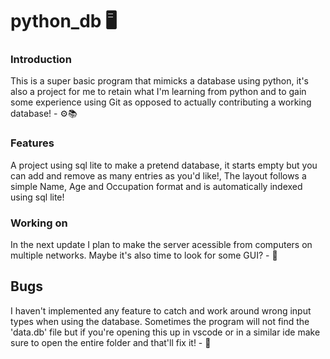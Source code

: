 # python_db 🖥️

### Introduction
This is a super basic program that mimicks a database using python, it's also a project for me to retain what I'm learning from python and to gain some experience using Git as opposed to actually contributing a working database! - ⚙️📚

### Features 
A project using sql lite to make a pretend database, it starts empty but you can add and remove as many entries as you'd like!, The layout follows a simple Name, Age and Occupation format and is automatically indexed using sql lite! 

### Working on
In the next update I plan to make the server acessible from computers on multiple networks. Maybe it's also time to look for some GUI? - 💾

## Bugs
I haven't implemented any feature to catch and work around wrong input types when using the database. Sometimes the program will not find the 'data.db' file but if you're opening this up in vscode or in a similar ide make sure to open the entire folder and that'll fix it! - 🐛
